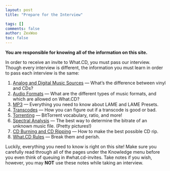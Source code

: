 ```yaml
---
layout: post
title: "Prepare for the Interview"

tags: []
comments: false
author: ZexWoo
toc: false
---
```


**You are responsible for knowing all of the information on this site.**

In order to receive an invite to What.CD, you must pass our interview. Though every interview is different, the information you must learn in order to pass each interview is the same:

1. [Analog and Digital Music Sources](/sources-en.md/) — What’s the difference between vinyl and CDs?
2. [Audio Formats](/formats-en.md/) — What are the different types of music formats, and which are allowed on What.CD?
3. [MP3](/mp3-en.md/) — Everything you need to know about LAME and LAME Presets.
4. [Transcodes](/transcodes-en.md/) — How you can figure out if a transcode is good or bad.
5. [Torrenting](/torrenting-en.md/) — BitTorrent vocabulary, ratio, and more!
6. [Spectral Analysis](/spectral-en.md/) — The best way to determine the bitrate of an unknown music file. (Pretty pictures!)
7. [CD Burning and CD Ripping](/ripping-en.md/) — How to make the best possible CD rip.
8. [What.CD Rules](/rules-en.md/) — Break them and perish.

Luckily, everything you need to know is right on this site! Make sure you carefully read through all of the pages under the Knowledge menu before you even think of queuing in #what.cd-invites. Take notes if you wish, however, you may **NOT** use these notes while taking an interview.